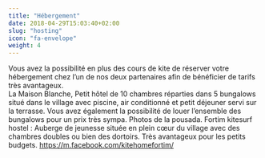 ```yaml
---
title: "Hébergement"
date: 2018-04-29T15:03:40+02:00
slug: "hosting"
icon: "fa-envelope"
weight: 4
---
```


Vous avez la possibilité en plus des cours de kite de réserver votre hébergement chez l’un de nos deux partenaires afin de bénéficier de tarifs très avantageux.  
La Maison Blanche,  Petit hôtel de 10 chambres réparties dans 5 bungalows situé dans le village avec piscine, air conditionné et petit déjeuner servi sur la terrasse. Vous avez également la possibilité de louer l’ensemble des bungalows pour un prix très sympa. 
Photos de la pousada. 
	Fortim kitesurf hostel : Auberge de jeunesse située en plein cœur du village avec des chambres doubles ou bien des dortoirs. Très avantageux pour les petits budgets. 
https://m.facebook.com/kitehomefortim/
